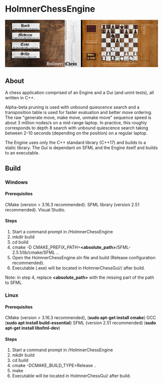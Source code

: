 # HolmnerChessEngine

![img](images/img.jpg)

## About
A chess application comprised of an Engine and a Gui (and unint tests), all written in C++.

Alpha-beta pruning is used with unbound quiescence search and a transposition table is used for faster evaluation and better move ordering. The raw "generate move, make move, unmake move" sequence speed is about 3 million nodes/s on a mid-range laptop.
In practice, this roughly corresponds to depth 8 search with unbound quiescence search taking between 2-10 seconds (depending on the position) on a regular laptop.

The Engine uses only the C++ standard library (C++17) and builds to a static library.
The Gui is dependant on SFML and the Engine itself and builds to an executable.

## Build

### Windows
#### Prerequisites
CMake (version > 3.16.3 recommended).
SFML library (version 2.51 recommended).
Visual Studio.

#### Steps
1. Start a command prompt in /HolmnerChessEngine
2. mkdir build
3. cd build
4. cmake -D CMAKE_PREFIX_PATH=**<absolute_path>**/SFML-2.5.1/lib/cmake/SFML ..
5. Open the HolmnerChessEngine.sln file and build (Release configuration recommended).
6. Executable (.exe) will be located in HolmnerChessGui/<configuration>/ after build.

Note: in step 4, replace **<absolute_path>** with the missing part of the path to SFML.

### Linux
#### Prerequisites
CMake (version > 3.16.3 recommended), (**sudo apt-get install cmake**)
GCC (**sudo apt install build-essential**)
SFML (version 2.51 recommended) (**sudo apt-get install libsfml-dev**)


#### Steps
1. Start a command prompt in /HolmnerChessEngine
2. mkdir build
3. cd build
4. cmake -DCMAKE_BUILD_TYPE=Release ..
5. make
6. Executable will be located in HolmnerChessGui/ after build.
